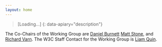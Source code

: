 ```yaml
---
layout: home
---
```

> [Loading…]
{: data-apiary="description"}


The Co-Chairs of the Working Group are [Daniel Burnett](mailto:danielcburnett@gmail.com) [Matt Stone](mailto:matt.stone@pearson.com), and [Richard Varn](mailto:rvarn@ets.org). The W3C Staff Contact for the Working Group is [Liam Quin](mailto:liam@w3.org).


